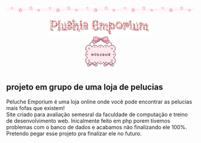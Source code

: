 <div style="display: flex;" align="center">
<img width="20%" src="images/dividertwoo.gif"><img width="20%" src="images/dividertwoo.gif"><img width="20%" src="images/dividertwoo.gif"><img width="20%" src="images/dividertwoo.gif"><img width="20%" src="images/dividertwoo.gif">
</div>
&#8203
<div align="center"> <img width="55%" src="images/Plushie_Emporium.gif"> </div>

<div align="center"><img  src="images/welcomeplate1.gif"></div>

#

## projeto em grupo de uma loja de pelucias

Peluche Emporium é uma loja online onde você pode encontrar as pelucias mais fofas que existem! <br>
Site criado para avaliação semesral da faculdade de computação e treino de desenvolvimento web. Inicalmente feito em php porem tivemos problemas com o banco de dados e acabamos não finalizando ele 100%. Pretendo pegar esse projeto pra finalizar ele no futuro.

